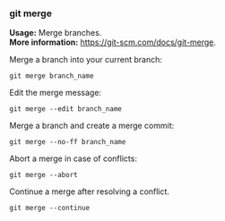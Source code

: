 ### git merge

**Usage:** Merge branches. <br />
**More information:** https://git-scm.com/docs/git-merge. <br />

Merge a branch into your current branch:

```
git merge branch_name
```

Edit the merge message:

```
git merge --edit branch_name
```

Merge a branch and create a merge commit:

```
git merge --no-ff branch_name
```

Abort a merge in case of conflicts:

```
git merge --abort
```

Continue a merge after resolving a conflict.

```
git merge --continue
```
